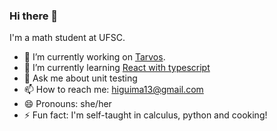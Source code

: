 ### Hi there 👋
I'm a math student at UFSC.

- 🔭 I’m currently working on [Tarvos](https://tarvos.ag/).
- 🌱 I’m currently learning [React with typescript](https://github.com/higuima/financeDivision.github.io)
- 💬 Ask me about unit testing
- 📫 How to reach me: higuima13@gmail.com
- 😄 Pronouns: she/her
- ⚡ Fun fact: I'm self-taught in calculus, python and cooking!
